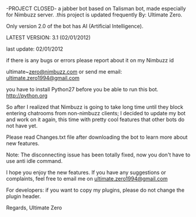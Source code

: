 -PROJECT CLOSED-
a jabber bot based on Talisman bot, made especially for Nimbuzz server. .this project is updated frequently
By: Ultimate Zero.

Only version 2.0 of the bot has AI (Artificial Intelligence).

LATEST VERSION: 3.1 (02/01/2012)

last update: 02/01/2012

if there is any bugs or errors please report about it on my Nimbuzz id

ultimate~zero@nimbuzz.com
or send me email:
ultimate.zero1994@gmail.com

you have to install Python27 before you be able to run this bot.
http://python.org

So after I realized that Nimbuzz is going to take long time until they block entering chatrooms from non-nimbuzz clients; I decided to update my bot and work on it again, this time with pretty cool features that other bots do not have yet.

Please read Changes.txt file after downloading the bot to learn more about new features.

Note: The disconnecting issue has been totally fixed, now you don't have to use anti idle command.

I hope you enjoy the new features. If you have any suggestions or complaints, feel free to email me on ultimate.zero1994@gmail.com

For developers: if you want to copy my plugins, please do not change the plugin header.


Regards,
Ultimate Zero